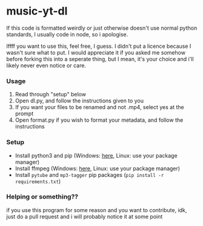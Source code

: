 # music-yt-dl

If this code is formatted weirdly or just otherwise doesn't use normal python standards, I usually code in node, so i apologise.

Iffff you want to use this, feel free, I guess. I didn't put a licence because I wasn't sure what to put. I would appreciate it if you asked me somehow before forking this into a seperate thing, but I mean, it's your choice and i'll likely never even notice or care.

### Usage
1. Read through "setup" below
2. Open dl.py, and follow the instructions given to you
3. If you want your files to be renamed and not .mp4, select yes at the prompt
4. Open format.py if you wish to format your metadata, and follow the instructions

### Setup
- Install python3 and pip (Windows: [here](https://www.python.org/downloads/), Linux: use your package manager)
- Install ffmpeg (Windows: [here](https://ffmpeg.org/download.html), Linux: use your package manager)
- Install `pytube` and `mp3-tagger` pip packages (`pip install -r requirements.txt`)

### Helping or something??
if you use this program for some reason and you want to contribute, idk, just do a pull request and i will probably notice it at some point